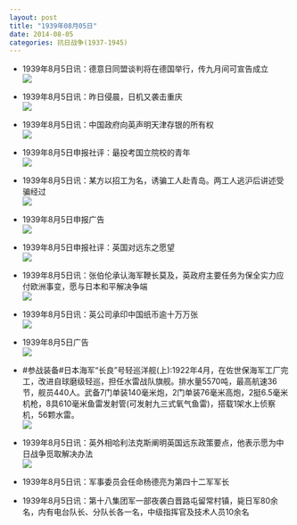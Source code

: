 ```yaml
---
layout: post
title: "1939年08月05日"
date: 2014-08-05
categories: 抗日战争(1937-1945)
---
```


<meta name="referrer" content="no-referrer" />

- 1939年8月5日讯：德意日同盟谈判将在德国举行，传九月间可宣告成立 <br/><img src="https://ww4.sinaimg.cn/large/aca367d8jw1ej381wy4jej20fp05yabx.jpg" />

- 1939年8月5日讯：昨日侵晨，日机又袭击重庆 <br/><img src="https://ww2.sinaimg.cn/large/aca367d8jw1ej36bdleqfj20j105i0us.jpg" />

- 1939年8月5日讯：中国政府向英声明天津存银的所有权 <br/><img src="https://ww3.sinaimg.cn/large/aca367d8jw1ej2xni610hj20d405oq49.jpg" />

- 1939年8月5日申报社评：朂投考国立院校的青年 <br/><img src="https://ww2.sinaimg.cn/large/aca367d8jw1ej2sghg32wj20qp0y4h7q.jpg" />

- 1939年8月5日讯：某方以招工为名，诱骗工人赴青岛。两工人逃沪后讲述受骗经过 <br/><img src="https://ww2.sinaimg.cn/large/aca367d8jw1ej245wa7szj20630nawhv.jpg" />

- 1939年8月5日申报广告 <br/><img src="https://ww1.sinaimg.cn/large/aca367d8jw1ej22gf7nn6j20af0hr413.jpg" />

- 1939年8月5日申报社评：英国对远东之愿望 <br/><img src="https://ww4.sinaimg.cn/large/aca367d8jw1ej20p6co3mj20nw0yfwxw.jpg" />

- 1939年8月5日讯：张伯伦承认海军鞭长莫及，英政府主要任务为保全实力应付欧洲事变，愿与日本和平解决争端 <br/><img src="https://ww4.sinaimg.cn/large/aca367d8jw1ej1smlffq8j20dd0kftei.jpg" />

- 1939年8月5日讯：英公司承印中国纸币逾十万万张 <br/><img src="https://ww2.sinaimg.cn/large/aca367d8jw1ej1nf8xzyvj206o05d0t9.jpg" />

- 1939年8月5日广告 <br/><img src="https://ww4.sinaimg.cn/large/aca367d8jw1ej1lou1lhnj206z0h20uc.jpg" />

- #参战装备#日本海军“长良”号轻巡洋舰(上):1922年4月，在佐世保海军工厂完工，改进自球磨级轻巡，担任水雷战队旗舰。排水量5570吨，最高航速36节，舰员440人。武备7门单装140毫米炮，2门单装76毫米高炮，2挺6.5毫米机枪，8具610毫米鱼雷发射管(可发射九三式氧气鱼雷)，搭载1架水上侦察机，56颗水雷。 <br/><img src="https://ww2.sinaimg.cn/large/aca367d8jw1ej1j3avmxzj20ee0520ss.jpg" />

- 1939年8月5日讯：英外相哈利法克斯阐明英国远东政策要点，他表示愿为中日战争觅取解决办法 <br/><img src="https://ww4.sinaimg.cn/large/aca367d8jw1ej1i7wa8w7j207n248k6a.jpg" />

- 1939年8月5日讯：军事委员会任命杨德亮为第四十二军军长 

- 1939年8月5日讯：第十八集团军一部夜袭白晋路屯留常村镇，毙日军80余名，内有电台队长、分队长各一名，中级指挥官及技术人员10余名 

